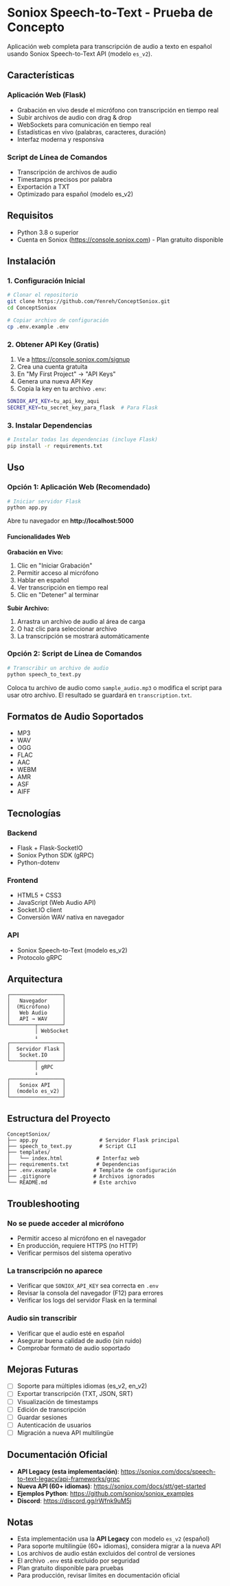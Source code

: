 # Soniox Speech-to-Text - Prueba de Concepto

Aplicación web completa para transcripción de audio a texto en español usando Soniox Speech-to-Text API (modelo `es_v2`).

## Características

### Aplicación Web (Flask)
- Grabación en vivo desde el micrófono con transcripción en tiempo real
- Subir archivos de audio con drag & drop
- WebSockets para comunicación en tiempo real
- Estadísticas en vivo (palabras, caracteres, duración)
- Interfaz moderna y responsiva

### Script de Línea de Comandos
- Transcripción de archivos de audio
- Timestamps precisos por palabra
- Exportación a TXT
- Optimizado para español (modelo es_v2)

## Requisitos

- Python 3.8 o superior
- Cuenta en Soniox (https://console.soniox.com) - Plan gratuito disponible

## Instalación

### 1. Configuración Inicial

```bash
# Clonar el repositorio
git clone https://github.com/Yenreh/ConceptSoniox.git
cd ConceptSoniox

# Copiar archivo de configuración
cp .env.example .env
```

### 2. Obtener API Key (Gratis)

1. Ve a https://console.soniox.com/signup
2. Crea una cuenta gratuita
3. En "My First Project" → "API Keys"
4. Genera una nueva API Key
5. Copia la key en tu archivo `.env`:

```bash
SONIOX_API_KEY=tu_api_key_aqui
SECRET_KEY=tu_secret_key_para_flask  # Para Flask
```

### 3. Instalar Dependencias

```bash
# Instalar todas las dependencias (incluye Flask)
pip install -r requirements.txt
```

## Uso

### Opción 1: Aplicación Web (Recomendado)

```bash
# Iniciar servidor Flask
python app.py
```

Abre tu navegador en **http://localhost:5000**

#### Funcionalidades Web

**Grabación en Vivo:**
1. Clic en "Iniciar Grabación"
2. Permitir acceso al micrófono
3. Hablar en español
4. Ver transcripción en tiempo real
5. Clic en "Detener" al terminar

**Subir Archivo:**
1. Arrastra un archivo de audio al área de carga
2. O haz clic para seleccionar archivo
3. La transcripción se mostrará automáticamente

### Opción 2: Script de Línea de Comandos

```bash
# Transcribir un archivo de audio
python speech_to_text.py
```

Coloca tu archivo de audio como `sample_audio.mp3` o modifica el script para usar otro archivo. El resultado se guardará en `transcription.txt`.

## Formatos de Audio Soportados

- MP3
- WAV
- OGG
- FLAC
- AAC
- WEBM
- AMR
- ASF
- AIFF

## Tecnologías

### Backend
- Flask + Flask-SocketIO
- Soniox Python SDK (gRPC)
- Python-dotenv

### Frontend
- HTML5 + CSS3
- JavaScript (Web Audio API)
- Socket.IO client
- Conversión WAV nativa en navegador

### API
- Soniox Speech-to-Text (modelo es_v2)
- Protocolo gRPC

## Arquitectura

```
┌─────────────────┐
│   Navegador     │
│  (Micrófono)    │
│   Web Audio     │
│   API → WAV     │
└────────┬────────┘
         │ WebSocket
         ↓
┌─────────────────┐
│  Servidor Flask │
│   Socket.IO     │
└────────┬────────┘
         │ gRPC
         ↓
┌─────────────────┐
│   Soniox API    │
│  (modelo es_v2) │
└─────────────────┘
```

## Estructura del Proyecto

```
ConceptSoniox/
├── app.py                    # Servidor Flask principal
├── speech_to_text.py         # Script CLI
├── templates/
│   └── index.html           # Interfaz web
├── requirements.txt         # Dependencias
├── .env.example            # Template de configuración
├── .gitignore              # Archivos ignorados
└── README.md               # Este archivo
```

## Troubleshooting

### No se puede acceder al micrófono
- Permitir acceso al micrófono en el navegador
- En producción, requiere HTTPS (no HTTP)
- Verificar permisos del sistema operativo

### La transcripción no aparece
- Verificar que `SONIOX_API_KEY` sea correcta en `.env`
- Revisar la consola del navegador (F12) para errores
- Verificar los logs del servidor Flask en la terminal

### Audio sin transcribir
- Verificar que el audio esté en español
- Asegurar buena calidad de audio (sin ruido)
- Comprobar formato de audio soportado

## Mejoras Futuras

- [ ] Soporte para múltiples idiomas (es_v2, en_v2)
- [ ] Exportar transcripción (TXT, JSON, SRT)
- [ ] Visualización de timestamps
- [ ] Edición de transcripción
- [ ] Guardar sesiones
- [ ] Autenticación de usuarios
- [ ] Migración a nueva API multilingüe

## Documentación Oficial

- **API Legacy (esta implementación)**: https://soniox.com/docs/speech-to-text-legacy/api-frameworks/grpc
- **Nueva API (60+ idiomas)**: https://soniox.com/docs/stt/get-started
- **Ejemplos Python**: https://github.com/soniox/soniox_examples
- **Discord**: https://discord.gg/rWfnk9uM5j

## Notas

- Esta implementación usa la **API Legacy** con modelo `es_v2` (español)
- Para soporte multilingüe (60+ idiomas), considera migrar a la nueva API
- Los archivos de audio están excluidos del control de versiones
- El archivo `.env` está excluido por seguridad
- Plan gratuito disponible para pruebas
- Para producción, revisar límites en documentación oficial
